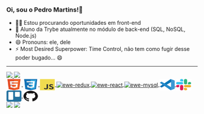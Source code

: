 ### Oi, sou o Pedro Martins!👋

- 👨‍💻 Estou procurando oportunidades em front-end 
- 📖 Aluno da Trybe atualmente no módulo de back-end (SQL, NoSQL, Node.js)
- 😄 Pronouns: ele, dele
- ⚡ Most Desired Superpower: Time Control, não tem como fugir desse poder bugado... 😄
<hr>
<div style="justify-content: center">
  <link rel="stylesheet" href="https://cdn.jsdelivr.net/gh/devicons/devicon@v2.13.0/devicon.min.css">
  <a href="https://github.com/martinsph">
  <img height="160em" src="https://github-readme-stats.vercel.app/api?username=martinsph&show_icons=true&theme=tokyonight&include_all_commits=true&count_private=true"/>
  <img height="160em" src="https://github-readme-stats.vercel.app/api/top-langs/?username=martinsph&layout=compact&langs_count=7&theme=tokyonight"/>
</div>
  <div style="justify-content: center">
    <i class="devicon-html5-plain colored"></i>
    <img align="center" alt="ewe-HTML" height="30" width="40" src="https://raw.githubusercontent.com/devicons/devicon/master/icons/html5/html5-original.svg">
    <img align="center" alt="ewe-CSS" height="30" width="40" src="https://raw.githubusercontent.com/devicons/devicon/master/icons/css3/css3-original.svg">
    <img align="center" alt="ewe-Js" height="30" width="40" src="https://raw.githubusercontent.com/devicons/devicon/master/icons/javascript/javascript-original.svg">
    <img align="center" alt="ewe-redux" height="40" width="50" src="https://cdn.jsdelivr.net/gh/devicons/devicon/icons/redux/redux-original.svg">
    <img align="center" alt="ewe-react" height="40" width="50" src="https://cdn.jsdelivr.net/gh/devicons/devicon/icons/react/react-original-wordmark.svg">
    <img align="center" alt="ewe-mysql" height="50" width="60" src="https://cdn.jsdelivr.net/gh/devicons/devicon/icons/mysql/mysql-original-wordmark.svg">
    <img align="center" alt="ewe-VScode" height="30" width="40" src="https://raw.githubusercontent.com/devicons/devicon/master/icons/vscode/vscode-original.svg">
    <img align="center" alt="ewe-Slack" height="30" width="40" src="https://raw.githubusercontent.com/devicons/devicon/master/icons/slack/slack-original.svg">
    <img align="center" alt="ewe-Trello" height="30" width="40" src="https://raw.githubusercontent.com/devicons/devicon/master/icons/trello/trello-plain.svg">
    <img align="center" alt="ewe-GitHub" height="30" width="40" src="https://raw.githubusercontent.com/devicons/devicon/master/icons/github/github-original.svg">
  </div>
</a>
<div style="justify-content: center">
  <a href="https://www.linkedin.com/in/pedrohmmartins2021"><img src="https://img.shields.io/badge/-LinkedIn-%230077B5?style=for-the-badge&logo=linkedin&logoColor=white" target="_blank"></a>
    <a href="mailto:ph.mmartins@gmail.com"><img src="https://img.shields.io/badge/-Gmail-%23333?style=for-the-badge&logo=gmail&logoColor=white" target="_blank"></a>
</div>
